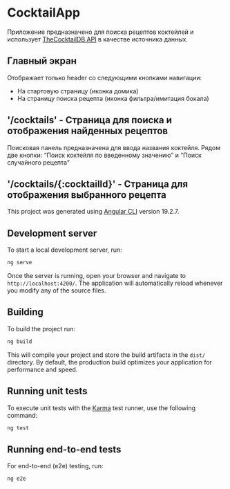 # CocktailApp

Приложение предназначено для поиска рецептов коктейлей и использует
[TheCocktailDB API](https://www.thecocktaildb.com/api.php) в качестве источника данных.

## Главный экран

Отображает только header со следующими кнопками навигации:

- На стартовую страницу (иконка домика)
- На страницу поиска рецепта (иконка фильтра/имитация бокала)

## '/cocktails' - Страница для поиска и отображения найденных рецептов

Поисковая панель предназначена для ввода названия коктейля.
Рядом две кнопки: “Поиск коктейля по введенному значению” и “Поиск случайного рецепта”

## '/cocktails/{:cocktailId}' - Страница для отображения выбранного рецепта

This project was generated using [Angular CLI](https://github.com/angular/angular-cli) version 19.2.7.

## Development server

To start a local development server, run:

```bash
ng serve
```

Once the server is running, open your browser and navigate to `http://localhost:4200/`. The application will automatically reload whenever you modify any of the source files.

## Building

To build the project run:

```bash
ng build
```

This will compile your project and store the build artifacts in the `dist/` directory. By default, the production build optimizes your application for performance and speed.

## Running unit tests

To execute unit tests with the [Karma](https://karma-runner.github.io) test runner, use the following command:

```bash
ng test
```

## Running end-to-end tests

For end-to-end (e2e) testing, run:

```bash
ng e2e
```
